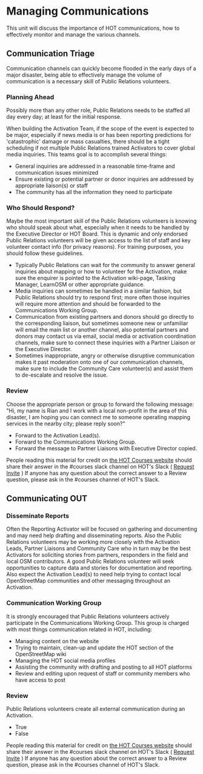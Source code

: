 # Managing Communications

This unit will discuss the importance of HOT communications, how to effectively monitor and manage the various channels.

## Communication Triage

Communication channels can quickly become flooded in the early days of a major disaster, being able to effectively manage the volume of communication is a necessary skill of Public Relations volunteers.

### Planning Ahead

Possibly more than any other role, Public Relations needs to be staffed all day every day; at least for the initial response.

When building the Activation Team, if the scope of the event is expected to be major, especially if news media is or has been reporting predictions for 'catastrophic' damage or mass casualties, there should be a tight scheduling if not multiple Public Relations trained Activators to cover global media inquiries. This teams goal is to accomplish several things:

* General inquiries are addressed in a reasonable time-frame and communication issues minimized
* Ensure existing or potential partner or donor inquiries are addressed by appropriate liaison\(s\) or staff
* The community has all the information they need to participate

### Who Should Respond?

Maybe the most important skill of the Public Relations volunteers is knowing who should speak about what, especially when it needs to be handled by the Executive Director or HOT Board. This is dynamic and only endorsed Public Relations volunteers will be given access to the list of staff and key volunteer contact info \(for privacy reasons\). For training purposes, you should follow these guidelines.

* Typically Public Relations can wait for the community to answer general inquiries about mapping or how to volunteer for the Activation, make sure the enquirer is pointed to the Activation wiki-page, Tasking Manager, LearnOSM or other appropriate guidance.
* Media inquiries can sometimes be handled in a similar fashion, but Public Relations should try to respond first; more often those inquiries will require more attention and should be forwarded to the Communications Working Group.
* Communication from existing partners and donors should go directly to the corresponding liaison, but sometimes someone new or unfamiliar will email the main list or another channel, also potential partners and donors may contact us via email, social media or activation coordination channels, make sure to connect these inquiries with a Partner Liaison or the Executive Director.
* Sometimes inappropriate, angry or otherwise disruptive communication makes it past moderation onto one of our communication channels, make sure to include the Community Care volunteer\(s\) and assist them to de-escalate and resolve the issue.

### Review

Choose the appropriate person or group to forward the following message: "Hi, my name is Rian and I work with a local non-profit in the area of this disaster, I am hoping you can connect me to someone operating mapping services in the nearby city; please reply soon?"

* Forward to the Activation Lead\(s\).
* Forward to the Communications Working Group.
* Forward the message to Partner Liaisons with Executive Director copied.

People reading this material for credit on [the HOT Courses website](http://courses.hotosm.org/) should share their answer in the \#courses slack channel on HOT's Slack \( [Request Invite](http://slack.hotosm.org) \) If anyone has any question about the correct answer to a Review question, please ask in the \#courses channel of HOT's Slack.

## Communicating OUT

### Disseminate Reports

Often the Reporting Activator will be focused on gathering and documenting and may need help drafting and disseminating reports. Also the Public Relations volunteers may be working more closely with the Activation Leads, Partner Liaisons and Community Care who in turn may be the best Activators for soliciting stories from partners, responders in the field and local OSM contributors. A good Public Relations volunteer will seek opportunities to capture data and stories for documentation and reporting. Also expect the Activation Lead\(s\) to need help trying to contact local OpenStreetMap communities and other messaging throughout an Activation.

### Communication Working Group

It is strongly encouraged that Public Relations volunteers actively participate in the Communications Working Group. This group is charged with most things communication related in HOT, including:

* Managing content on the website
* Trying to maintain, clean-up and update the HOT section of the OpenStreetMap wiki
* Managing the HOT social media profiles
* Assisting the community with drafting and posting to all HOT platforms
* Review and editing upon request of staff or community members who have access to post

### Review

Public Relations volunteers create all external communication during an Activation.

* True
* False

People reading this material for credit on [the HOT Courses website](http://courses.hotosm.org/) should share their answer in the \#courses slack channel on HOT's Slack \( [Request Invite](http://slack.hotosm.org) \) If anyone has any question about the correct answer to a Review question, please ask in the \#courses channel of HOT's Slack.

